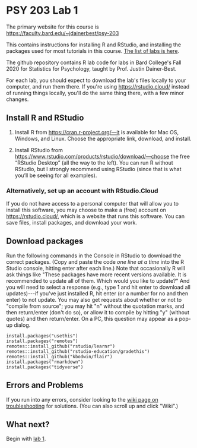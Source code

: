 # PSY 203 Lab 1

The primary website for this course is <https://faculty.bard.edu/~jdainerbest/psy-203>

This contains instructions for installing R and RStudio, and installing the packages used for most tutorials in this course. [The list of labs is here](../../.).

The github repository contains R lab code for labs in Bard College's Fall 2020 for Statistics for Psychology, taught by Prof. Justin Dainer-Best. 

For each lab, you should expect to download the lab's files locally to your computer, and run them there. If you're using https://rstudio.cloud/ instead of running things locally, you'll do the same thing there, with a few minor changes.

## Install R and RStudio

1. Install R from https://cran.r-project.org/—it is available for Mac OS, Windows, and Linux. Choose the appropriate link, download, and install.

2. Install RStudio from https://www.rstudio.com/products/rstudio/download/—choose the free “RStudio Desktop” (all the way to the left). You can run R without RStudio, but I strongly recommend using RStudio (since that is what you’ll be seeing for all examples).

### Alternatively, set up an account with RStudio.Cloud

If you do not have access to a personal computer that will allow you to install this software, you may choose to make a (free) account on https://rstudio.cloud/, which is a website that runs this software. You can save files, install packages, and download your work.

## Download packages

Run the following commands in the Console in RStudio to download the correct packages. (Copy and paste the code _one line at a time_ into the R Studio console, hitting enter after each line.) Note that occasionally R will ask things like "These packages have more recent versions available. It is recommended to update all of them. Which would you like to update?" And you will need to select a response (e.g., type 1 and hit enter to download all updates)---if you've just installed R, hit enter (or a number for no and then enter) to not update. You may also get requests about whether or not to "compile from source"; you may hit "n" without the quotation marks, and then return/enter (don't do so), or allow it to compile by hitting "y" (without quotes) and then return/enter. On a PC, this question may appear as a pop-up dialog.

```
install.packages("usethis")
install.packages("remotes")
remotes::install_github("rstudio/learnr")
remotes::install_github("rstudio-education/gradethis")
remotes::install_github("kbodwin/flair")
install.packages("rmarkdown")
install.packages("tidyverse")
```

## Errors and Problems

If you run into any errors, consider looking to the [wiki page on troubleshooting](../../wiki/Installation-Errors-and-Problems) for solutions. (You can also scroll up and click "Wiki".)

## What next? 

Begin with [lab 1](01-lab-instructions.md).